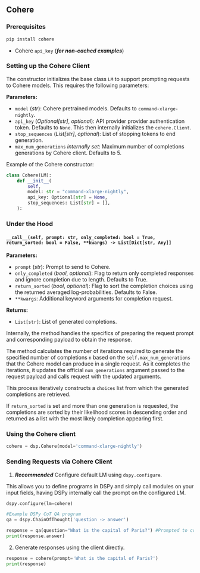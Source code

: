 ## Cohere

### Prerequisites

```bash
pip install cohere
```

- Cohere `api_key` (_**for non-cached examples**_)

### Setting up the Cohere Client

The constructor initializes the base class `LM` to support prompting requests to Cohere models. This requires the following parameters:



**Parameters:**
- `model` (_str_): Cohere pretrained models. Defaults to `command-xlarge-nightly`.
- `api_key` (_Optional[str]_, _optional_): API provider provider authentication token. Defaults to `None`. This then internally initializes the `cohere.Client`.
- `stop_sequences` (_List[str]_, _optional_): List of stopping tokens to end generation.
- `max_num_generations` _internally set_: Maximum number of completions generations by Cohere client. Defaults to 5.

Example of the Cohere constructor:

```python
class Cohere(LM):
    def __init__(
        self,
        model: str = "command-xlarge-nightly",
        api_key: Optional[str] = None,
        stop_sequences: List[str] = [],
    ):
```

### Under the Hood

#### `__call__(self, prompt: str, only_completed: bool = True, return_sorted: bool = False, **kwargs) -> List[Dict[str, Any]]`

**Parameters:**
- `prompt` (_str_): Prompt to send to Cohere.
- `only_completed` (_bool_, _optional_): Flag to return only completed responses and ignore completion due to length. Defaults to True.
- `return_sorted` (_bool_, _optional_): Flag to sort the completion choices using the returned averaged log-probabilities. Defaults to False.
- `**kwargs`: Additional keyword arguments for completion request.

**Returns:**
- `List[str]`: List of generated completions.

Internally, the method handles the specifics of preparing the request prompt and corresponding payload to obtain the response. 

The method calculates the number of iterations required to generate the specified number of completions `n` based on the `self.max_num_generations` that the Cohere model can produce in a single request. As it completes the iterations, it updates the official `num_generations` argument passed to the request payload and calls request with the updated arguments. 

This process iteratively constructs a `choices` list from which the generated completions are retrieved. 

If `return_sorted` is set and more than one generation is requested, the completions are sorted by their likelihood scores in descending order and returned as a list with the most likely completion appearing first.

### Using the Cohere client

```python
cohere = dsp.Cohere(model='command-xlarge-nightly')
```

### Sending Requests via Cohere Client

1) _**Recommended**_ Configure default LM using `dspy.configure`.

This allows you to define programs in DSPy and simply call modules on your input fields, having DSPy internally call the prompt on the configured LM.

```python
dspy.configure(lm=cohere)

#Example DSPy CoT QA program
qa = dspy.ChainOfThought('question -> answer')

response = qa(question="What is the capital of Paris?") #Prompted to cohere
print(response.answer)
```

2) Generate responses using the client directly.

```python
response = cohere(prompt='What is the capital of Paris?')
print(response)
```